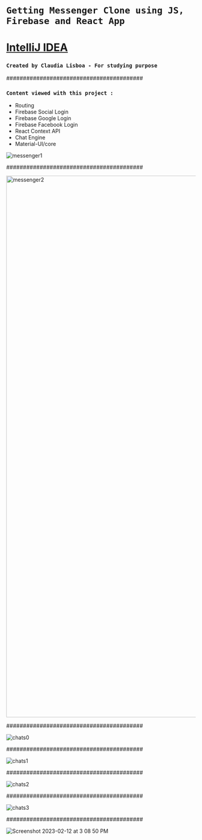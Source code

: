 
# `Getting Messenger Clone using JS, Firebase and React App`

# [IntelliJ IDEA](https://www.jetbrains.com/idea/)

### `Created by Claudia Lisboa - For studying purpose` 


#########################################

### `Content viewed with this project :`

- Routing
- Firebase Social Login
- Firebase Google Login
- Firebase Facebook Login
- React Context API
- Chat Engine
- Material-UI/core



![messenger1](https://user-images.githubusercontent.com/21189063/217952175-18abafa9-de3c-4440-aa91-ca00cc44531c.png)

#########################################

<img width="1436" alt="messenger2" src="https://user-images.githubusercontent.com/21189063/218203729-a9c815a7-add3-44e4-9070-b3840cc87dcc.png">

#########################################

![chats0](https://user-images.githubusercontent.com/21189063/218334067-f4f66950-7b6f-4180-a076-5a7f93c9eeeb.png)

#########################################

![chats1](https://user-images.githubusercontent.com/21189063/218333152-8f819fa2-3674-4ac7-92d3-4081ab93bd94.png)

#########################################

![chats2](https://user-images.githubusercontent.com/21189063/218333164-f46dede8-55a9-4c1c-8781-341030d3cca7.png)

#########################################

![chats3](https://user-images.githubusercontent.com/21189063/218333171-8428f7d0-60eb-4e85-9d59-4e20a29d32ec.png)

#########################################

![Screenshot 2023-02-12 at 3 08 50 PM](https://user-images.githubusercontent.com/21189063/218334554-6109f679-fe51-4d6b-b310-aaf0336788fc.png)
